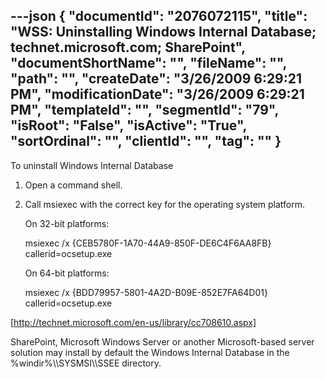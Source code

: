 ---json
{
  "documentId": "2076072115",
  "title": "WSS: Uninstalling Windows Internal Database; technet.microsoft.com; SharePoint",
  "documentShortName": "",
  "fileName": "",
  "path": "",
  "createDate": "3/26/2009 6:29:21 PM",
  "modificationDate": "3/26/2009 6:29:21 PM",
  "templateId": "",
  "segmentId": "79",
  "isRoot": "False",
  "isActive": "True",
  "sortOrdinal": "",
  "clientId": "",
  "tag": ""
}
---

To uninstall Windows Internal Database

1. Open a command shell.
2. Call msiexec with the correct key for the operating system platform.

    On 32-bit platforms:

    msiexec /x {CEB5780F-1A70-44A9-850F-DE6C4F6AA8FB} callerid=ocsetup.exe

    On 64-bit platforms:

    msiexec /x {BDD79957-5801-4A2D-B09E-852E7FA64D01} callerid=ocsetup.exe

[http://technet.microsoft.com/en-us/library/cc708610.aspx]

SharePoint, Microsoft Windows Server or another Microsoft-based server solution may install by default the Windows Internal Database in the %windir%&bsol;&bsol;SYSMSI&bsol;&bsol;SSEE directory.
